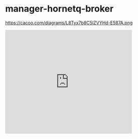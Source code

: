 manager-hornetq-broker
======================


https://cacoo.com/diagrams/L8Tyx7b8C5IZVYHd-E587A.png


<iframe src="https://cacoo.com/diagrams/L8Tyx7b8C5IZVYHd/view" width="402" height="330" frameborder="0" scrolling="no"></iframe>
